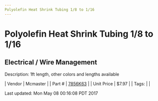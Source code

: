 ```yaml
---
Polyolefin Heat Shrink Tubing 1/8 to 1/16
---
```

# Polyolefin Heat Shrink Tubing 1/8 to 1/16
## Electrical / Wire Management
Description: 	1ft length, other colors and lengths available 

| Vendor | Mcmaster | 
| Part # | [7856K63](https://www.mcmaster.com/#7856K63) | 
| Unit Price | $7.97 | 
| Tags: |  | 

Last updated: Mon May 08 00:16:08 PDT 2017